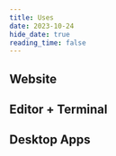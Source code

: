 ```yaml
---
title: Uses
date: 2023-10-24
hide_date: true
reading_time: false
---
```



## Website


## Editor + Terminal


## Desktop Apps

